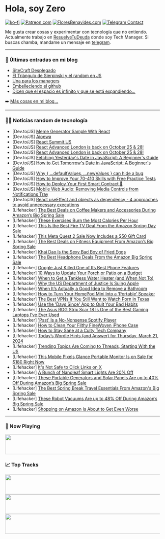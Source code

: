 # Hola, soy Zero

[![ko-fi](https://ko-fi.com/img/githubbutton_sm.svg)](https://ko-fi.com/J3J4N0LUK)
[![Patreon.com](https://img.shields.io/endpoint.svg?url=https%3A%2F%2Fshieldsio-patreon.vercel.app%2Fapi%3Fusername%3Dzerodragon%26type%3Dpatrons&style=for-the-badge)](https://patreon.com/zerodragon)
[![FloresBenavides.com](https://img.shields.io/website?down_message=oops&label=MiBlog&style=for-the-badge&up_message=online&url=https%3A%2F%2Ffloresbenavides.com)](https://floresbenavides.com)
[![Telegram Contact](https://img.shields.io/badge/escr%C3%ADbeme-ZeroDragon-%2326A5E4?style=for-the-badge&logo=telegram)](https://t.me/zerodragon)

Me gusta crear cosas y experimentar con tecnología que no entiendo.
Actualmente trabajo en [ResuelveTuDeuda](http://github.com/resuelve) donde soy Tech Manager.
Si buscas chamba, mandame un mensaje en [telegram](https://t.me/zerodragon).

---

### 📕 Últimas entradas en mi blog
<!-- BLOG-POST-LIST:START -->
- [SiteCraft Desplegado](https://floresbenavides.com/sitecraft-desplegado/)
- [El Triángulo de Sierpinski y el random en JS](https://floresbenavides.com/el-triangulo-de-sierpinski-y-el-random-en-js/)
- [Una para los managers](https://floresbenavides.com/una-para-los-managers/)
- [Embelleciendo el github](https://floresbenavides.com/embelleciendo-el-github/)
- [Dicen que el espacio es infinito y que se está expandiendo…](https://floresbenavides.com/dicen-que-el-espacio-es-infinito-y-que-se-esta-expandiendo/)
<!-- BLOG-POST-LIST:END -->

➡️ [Más cosas en mi blog...](https://floresbenavides.com)

---

### 👨‍💻 Noticias random de tecnología
<!-- TECH-POSTS:START -->
- [Dev.to/JS] [Meme Generator Sample With React](https://dev.to/fpaghar/meme-generator-sample-with-react-5fam)
- [Dev.to/JS] [Aioewa](https://dev.to/stio/aioewa-2fe5)
- [Dev.to/JS] [React Summit US](https://dev.to/gitnationorg/react-summit-us-2i18)
- [Dev.to/JS] [React Advanced London is back on October 25 &amp; 28!](https://dev.to/gitnationorg/react-advanced-london-is-back-on-october-25-28-3eag)
- [Dev.to/JS] [React Advanced London is back on October 25 &amp; 28!](https://dev.to/gitnationorg/react-advanced-london-is-back-on-october-25-28-549a)
- [Dev.to/JS] [Fetching Yesterday&#39;s Date in JavaScript: A Beginner&#39;s Guide](https://dev.to/falselight/fetching-yesterdays-date-in-javascript-a-beginners-guide-2c04)
- [Dev.to/JS] [How to Get Tomorrow&#39;s Date in JavaScript: A Beginner&#39;s Guide](https://dev.to/falselight/how-to-get-tomorrows-date-in-javascript-a-beginners-guide-3p7e)
- [Dev.to/JS] [Why { ...defaultValues, ...newValues } can hide a bug](https://dev.to/guimoraes/why-defaultvalues-newvalues-can-hide-a-bug-54hc)
- [Dev.to/JS] [How to Improve Your 70-410 Skills with Free Practice Tests](https://dev.to/incent1984/how-to-improve-your-70-410-skills-with-free-practice-tests-21p0)
- [Dev.to/JS] [How to Deploy Your First Smart Contract 📃](https://dev.to/mozes721/how-to-deploy-your-first-smart-contract-4coj)
- [Dev.to/JS] [Mobile Web Audio: Removing Media Controls from Notifications Tray](https://dev.to/tjtanjin/mobile-web-audio-removing-media-controls-from-notifications-tray-1nl3)
- [Dev.to/JS] [React useEffect and objects as dependency - 4 approaches to avoid unnecessary executions](https://dev.to/jkettmann/react-useeffect-and-objects-as-dependency-4-approaches-to-avoid-unnecessary-executions-kkn)
- [Lifehacker] [The Best Deals on Coffee Makers and Accessories During Amazon’s Big Spring Sale](https://lifehacker.com/home/best-amazon-big-spring-sale-deals-on-coffee-makers)
- [Lifehacker] [These Exercises Burn the Most Calories Per Hour](https://lifehacker.com/health/what-exercise-burns-the-most-calories)
- [Lifehacker] [This Is the Best Fire TV Deal From the Amazon Spring Day Sale](https://lifehacker.com/tech/best-fire-tv-deal-amazon-spring-day-sale)
- [Lifehacker] [This Meta Quest 2 Sale Now Includes a $50 Gift Card](https://lifehacker.com/entertainment/best-meta-quest-2-deal)
- [Lifehacker] [The Best Deals on Fitness Equipment From Amazon’s Big Spring Sale](https://lifehacker.com/health/best-fitness-deals-amazon-big-spring-sale)
- [Lifehacker] [Khai Dao Is the Sexy Bad Boy of Fried Eggs](https://lifehacker.com/food-drink/best-khai-dao-fried-egg-recipe)
- [Lifehacker] [The Best Headphone Deals From the Amazon Big Spring Sale](https://lifehacker.com/tech/best-headphone-deals-amazon-big-spring-sale)
- [Lifehacker] [Google Just Killed One of Its Best Phone Features](https://lifehacker.com/tech/google-just-killed-one-of-its-best-phone-features)
- [Lifehacker] [10 Ways to Update Your Porch or Patio on a Budget](https://lifehacker.com/home/10-ways-to-update-porch-patio-on-a-budget)
- [Lifehacker] [When to Get a Tankless Water Heater &lpar;and When Not To&rpar;](https://lifehacker.com/money/when-to-get-a-tankless-water-heater-and-when-not-to)
- [Lifehacker] [Why the US Department of Justice Is Suing Apple](https://lifehacker.com/tech/department-of-justice-apple-lawsuit)
- [Lifehacker] [When It’s Actually a Good Idea to Remove a Bathroom](https://lifehacker.com/money/when-to-remove-bathroom)
- [Lifehacker] [How to Turn Your HomePod Mini Into a ‘Portable’ Speaker](https://lifehacker.com/tech/how-to-turn-homepod-mini-into-portable-speaker)
- [Lifehacker] [The Best VPNs If You Still Want to Watch Porn in Texas](https://lifehacker.com/tech/best-vpns-to-watch-porn-in-texas)
- [Lifehacker] [Use the &#39;Days Since&#39; App to Quit Your Bad Habits](https://lifehacker.com/tech/use-days-since-app-to-quit-bad-habits)
- [Lifehacker] [The Asus ROG Strix Scar 18 Is One of the Best Gaming Laptops I’ve Ever Used](https://lifehacker.com/tech/asus-rog-strix-scar-18-review-one-of-the-best-gaming-laptops-ive-used)
- [Lifehacker] [&#39;Psst&#39; Is a No-Nonsense Spotify Player](https://lifehacker.com/tech/psst-spotify-player-review)
- [Lifehacker] [How to Clean Your Filthy FineWoven iPhone Case](https://lifehacker.com/tech/how-to-clean-finewoven-iphone-case)
- [Lifehacker] [How to Stay Sane at a Culty Tech Company](https://lifehacker.com/work/how-to-stay-sane-at-a-culty-tech-company)
- [Lifehacker] [Today’s Wordle Hints &lpar;and Answer&rpar; for Thursday, March 21, 2024](https://lifehacker.com/entertainment/wordle-hint-answer-today)
- [Lifehacker] [Trending Topics Are Coming to Threads, Starting With the US](https://lifehacker.com/tech/trending-topics-are-coming-to-threads)
- [Lifehacker] [This Mobile Pixels Glance Portable Monitor Is on Sale for $180 Right Now](https://lifehacker.com/tech/mobile-pixels-glance-portable-monitor-sale)
- [Lifehacker] [It&#39;s Not Safe to Click Links on X](https://lifehacker.com/tech/its-not-safe-to-click-links-on-x)
- [Lifehacker] [A Bunch of Nanoleaf Smart Lights Are 20% Off](https://lifehacker.com/tech/best-deals-nanoleaf-spring-sale)
- [Lifehacker] [These Portable Generators and Solar Panels Are up to 40% Off During Amazon’s Big Spring Sale](https://lifehacker.com/tech/jackery-portable-generators-amazon-big-spring-sale)
- [Lifehacker] [The Best Spring Break Travel Essentials From Amazon&#39;s Big Spring Sale](https://lifehacker.com/travel/best-travel-deals-amazon-spring-sale)
- [Lifehacker] [These Robot Vacuums Are up to 48% Off During Amazon’s Big Spring Sale](https://lifehacker.com/home/amazon-big-spring-sale-robot-vacuums)
- [Lifehacker] [Shopping on Amazon Is About to Get Even Worse](https://lifehacker.com/tech/shopping-on-amazon-is-about-to-get-even-worse)<!-- TECH-POSTS:END -->

---

### 🎵 Now Playing
<a href="https://spotify-now-playing-dun.vercel.app/now-playing?open"><img src="https://spotify-now-playing-dun.vercel.app/now-playing" width="540" height="64"></a>

### 📈 Top Tracks
<a href="https://spotify-now-playing-dun.vercel.app/top-tracks?i=1&open"><img src="https://spotify-now-playing-dun.vercel.app/top-tracks?i=1" width="540" height="64"></a>
<a href="https://spotify-now-playing-dun.vercel.app/top-tracks?i=2&open"><img src="https://spotify-now-playing-dun.vercel.app/top-tracks?i=2" width="540" height="64"></a>
<a href="https://spotify-now-playing-dun.vercel.app/top-tracks?i=3&open"><img src="https://spotify-now-playing-dun.vercel.app/top-tracks?i=3" width="540" height="64"></a>
